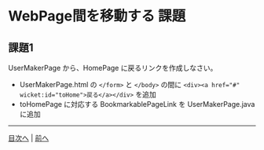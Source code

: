 # WebPage間を移動する 課題

## 課題1

UserMakerPage から、HomePage に戻るリンクを作成しなさい。

- UserMakerPage.html の `</form>` と `</body>` の間に `<div><a href="#" wicket:id="toHome">戻る</a></div>` を追加   
- toHomePage に対応する BookmarkablePageLink を UserMakerPage.java に追加

----

[目次へ](../README.md) | [前へ](./01.md)